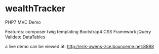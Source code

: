 # wealthTracker
PHP7 MVC Demo

Features:
composer
twig templating
Bootstrap4 CSS Framework
jQuery Validate
DataTables

a live demo can be viewed at: http://erik-owens-zce.bounceme.net:8888
